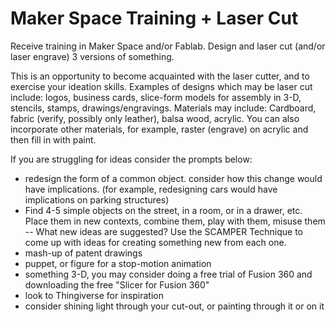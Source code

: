 # Maker Space Training + Laser Cut

Receive training in Maker Space and/or Fablab. Design and laser cut (and/or laser engrave) 3 versions of something. 

This is an opportunity to become acquainted with the laser cutter, and to exercise your ideation skills. Examples of designs which may be laser cut include: logos, business cards, slice-form models for assembly in 3-D, stencils, stamps, drawings/engravings. Materials may include: Cardboard, fabric (verify, possibly only leather), balsa wood, acrylic. You can also incorporate other materials, for example, raster (engrave) on acrylic and then fill in with paint. 

If you are struggling for ideas consider the prompts below:

* redesign the form of a common object. consider how this change would have implications. (for example, redesigning cars would have implications on parking structures)
* Find 4-5 simple objects on the street, in a room, or in a drawer, etc. Place them in new contexts, combine them, play with them, misuse them -- What new ideas are suggested? Use the SCAMPER Technique to come up with ideas for creating something new from each one.
* mash-up of patent drawings 
* puppet, or figure for a stop-motion animation 
* something 3-D, you may consider doing a free trial of Fusion 360 and downloading the free "Slicer for Fusion 360"
* look to Thingiverse for inspiration
* consider shining light through your cut-out, or painting through it or on it


